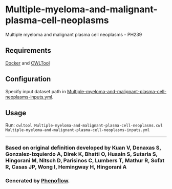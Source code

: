 # Multiple-myeloma-and-malignant-plasma-cell-neoplasms

Multiple myeloma and malignant plasma cell neoplasms - PH239

## Requirements

[Docker](https://docs.docker.com/install/) and [CWLTool](https://github.com/common-workflow-language/cwltool#install)

## Configuration

Specify input dataset path in [Multiple-myeloma-and-malignant-plasma-cell-neoplasms-inputs.yml](Multiple-myeloma-and-malignant-plasma-cell-neoplasms-inputs.yml).

## Usage

Run: `cwltool Multiple-myeloma-and-malignant-plasma-cell-neoplasms.cwl Multiple-myeloma-and-malignant-plasma-cell-neoplasms-inputs.yml`

***

### Based on original definition developed by Kuan V, Denaxas S, Gonzalez-Izquierdo A, Direk K, Bhatti O, Husain S, Sutaria S, Hingorani M, Nitsch D, Parisinos C, Lumbers T, Mathur R, Sofat R, Casas JP, Wong I, Hemingway H, Hingorani A
### Generated by [Phenoflow](https://kclhi.org/phenoflow).

